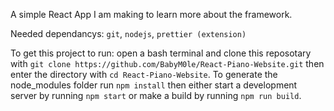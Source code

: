 A simple React App I am making to learn more about the framework.

Needed dependancys: `git`, `nodejs`, `prettier (extension)`

To get this project to run: open a bash terminal and clone this reposotary with `git clone https://github.com/BabyM0le/React-Piano-Website.git` then enter the directory with `cd React-Piano-Website`. To generate the node_modules folder run `npm install` then either start a development server by running `npm start` or make a build by running `npm run build`.
